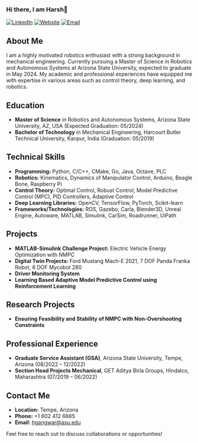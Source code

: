 ### Hi there, I am Harsh👋

[![LinkedIn](https://img.shields.io/badge/LinkedIn-hgang-blue)](https://www.linkedin.com/in/hgang/)
[![Website](https://img.shields.io/badge/Website-hgangwar.github.io-green)](https://hgangwar.github.io/#/)
[![Email](https://img.shields.io/badge/Email-red)](hgangwar@asu.edu)

## About Me
I am a highly motivated robotics enthusiast with a strong background in mechanical engineering. Currently pursuing a Master of Science in Robotics and Autonomous Systems at Arizona State University, expected to graduate in May 2024. My academic and professional experiences have equipped me with expertise in various areas such as control theory, deep learning, and robotics.

## Education
- **Master of Science** in Robotics and Autonomous Systems, Arizona State University, AZ, USA (Expected Graduation: 05/2024)
- **Bachelor of Technology** in Mechanical Engineering, Harcourt Butler Technical University, Kanpur, India (Graduation: 05/2019)


## Technical Skills
- **Programming:** Python, C/C++, CMake, Go, Java, Octave, PLC
- **Robotics:** Kinematics, Dynamics of Manipulator Control, Arduino, Beagle Bone, Raspberry Pi
- **Control Theory:** Optimal Control, Robust Control, Model Predictive Control (MPC), PID Controllers, Adaptive Control
- **Deep Learning Libraries:** OpenCV, TensorFlow, PyTorch, Scikit-learn
- **Frameworks/Technologies:** ROS, Gazebo, Carla, Blender3D, Unreal Engine, Autoware, MATLAB, Simulink, CarSim, Roadrunner, UiPath

## Projects
- **MATLAB-Simulink Challenge Project:** Electric Vehicle Energy Optimization with NMPC
- **Digital Twin Projects:** Ford Mustang Mach-E 2021, 7 DOF Panda Franka Robot, 6 DOF Mycobot 280
- **Driver Monitoring System**
- **Learning Based Adaptive Model Predictive Control using Reinforcement Learning**

## Research Projects
- **Ensuring Feasibility and Stability of NMPC with Non-Overshooting Constraints**
 
## Professional Experience
- **Graduate Service Assistant (GSA)**, Arizona State University, Tempe, Arizona (08/2022 – 12/2022)
- **Section Head Projects Mechanical**, GET Aditya Birla Groups, Hindalco, Maharashtra (07/2019 – 06/2022)

## Contact Me
- **Location:** Tempe, Arizona
- **Phone:** +1 602 412 6885
- **Email:** hgangwar@asu.edu

Feel free to reach out to discuss collaborations or opportunities!


<!--
**hgangwar/hgangwar** is a ✨ _special_ ✨ repository because its `README.md` (this file) appears on your GitHub profile.

Here are some ideas to get you started:

- 🔭 I’m currently working on ...
- 🌱 I’m currently learning ...
- 👯 I’m looking to collaborate on ...
- 🤔 I’m looking for help with ...
- 💬 Ask me about ...
- 📫 How to reach me: ...
- 😄 Pronouns: ...
- ⚡ Fun fact: ...
-->
